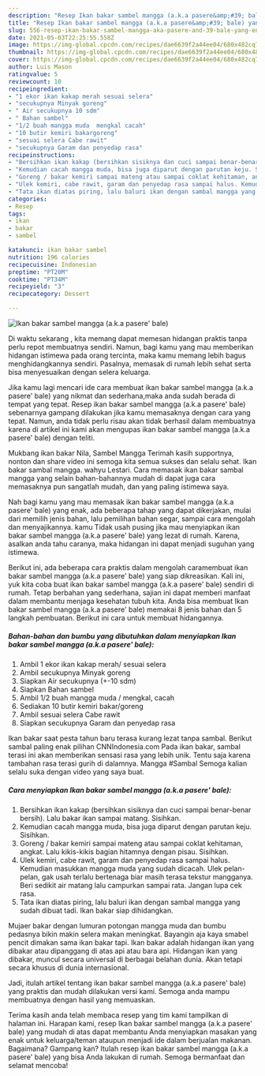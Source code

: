 ```yaml
---
description: "Resep Ikan bakar sambel mangga (a.k.a pasere&amp;#39; bale) yang enak dan Mudah Dibuat"
title: "Resep Ikan bakar sambel mangga (a.k.a pasere&amp;#39; bale) yang enak dan Mudah Dibuat"
slug: 556-resep-ikan-bakar-sambel-mangga-aka-pasere-and-39-bale-yang-enak-dan-mudah-dibuat
date: 2021-05-03T22:25:55.558Z
image: https://img-global.cpcdn.com/recipes/dae6639f2a44ee04/680x482cq70/ikan-bakar-sambel-mangga-aka-pasere-bale-foto-resep-utama.jpg
thumbnail: https://img-global.cpcdn.com/recipes/dae6639f2a44ee04/680x482cq70/ikan-bakar-sambel-mangga-aka-pasere-bale-foto-resep-utama.jpg
cover: https://img-global.cpcdn.com/recipes/dae6639f2a44ee04/680x482cq70/ikan-bakar-sambel-mangga-aka-pasere-bale-foto-resep-utama.jpg
author: Luis Mason
ratingvalue: 5
reviewcount: 10
recipeingredient:
- "1 ekor ikan kakap merah sesuai selera"
- "secukupnya Minyak goreng"
- " Air secukupnya 10 sdm"
- " Bahan sambel"
- "1/2 buah mangga muda  mengkal cacah"
- "10 butir kemiri bakargoreng"
- "sesuai selera Cabe rawit"
- "secukupnya Garam dan penyedap rasa"
recipeinstructions:
- "Bersihkan ikan kakap (bersihkan sisiknya dan cuci sampai benar-benar bersih). Lalu bakar ikan sampai matang. Sisihkan."
- "Kemudian cacah mangga muda, bisa juga diparut dengan parutan keju. Sisihkan."
- "Goreng / bakar kemiri sampai mateng atau sampai coklat kehitaman, angkat. Lalu kikis-kikis bagian hitamnya dengan pisau. Sisihkan."
- "Ulek kemiri, cabe rawit, garam dan penyedap rasa sampai halus. Kemudian masukkan mangga muda yang sudah dicacah. Ulek pelan-pelan, gak usah terlalu bertenaga biar masih terasa tekstur mangganya. Beri sedikit air matang lalu campurkan sampai rata. Jangan lupa cek rasa."
- "Tata ikan diatas piring, lalu baluri ikan dengan sambal mangga yang sudah dibuat tadi. Ikan bakar siap dihidangkan."
categories:
- Resep
tags:
- ikan
- bakar
- sambel

katakunci: ikan bakar sambel 
nutrition: 196 calories
recipecuisine: Indonesian
preptime: "PT20M"
cooktime: "PT34M"
recipeyield: "3"
recipecategory: Dessert

---
```



![Ikan bakar sambel mangga (a.k.a pasere&#39; bale)](https://img-global.cpcdn.com/recipes/dae6639f2a44ee04/680x482cq70/ikan-bakar-sambel-mangga-aka-pasere-bale-foto-resep-utama.jpg)

Di waktu  sekarang , kita memang dapat memesan hidangan praktis tanpa perlu repot membuatnya sendiri. Namun, bagi kamu yang mau memberikan hidangan istimewa pada orang tercinta, maka kamu memang lebih bagus menghidangkannya sendiri. Pasalnya, memasak di rumah lebih sehat serta bisa menyesuaikan dengan selera keluarga.

Jika kamu lagi mencari ide cara membuat ikan bakar sambel mangga (a.k.a pasere&#39; bale) yang nikmat dan sederhana,maka anda sudah berada di tempat yang tepat. Resep ikan bakar sambel mangga (a.k.a pasere&#39; bale)  sebenarnya gampang dilakukan jika kamu memasaknya dengan cara yang tepat. Namun, anda tidak perlu risau akan tidak berhasil dalam membuatnya 
karena di artikel ini kami akan mengupas ikan bakar sambel mangga (a.k.a pasere&#39; bale) dengan teliti.  

Mukbang ikan bakar Nila, Sambel Mangga Terimah kasih supportnya, nonton dan share video ini semoga kita semua sukses dan selalu sehat. Ikan bakar sambal mangga. wahyu Lestari. Cara memasak ikan bakar sambal mangga yang selain bahan-bahannya mudah di dapat juga cara memasaknya pun sangatlah mudah, dan yang paling istimewa saya.

Nah bagi kamu yang mau memasak ikan bakar sambel mangga (a.k.a pasere&#39; bale) yang enak, ada beberapa tahap yang dapat dikerjakan, mulai dari memilih jenis bahan, lalu pemilihan bahan segar, sampai cara mengolah dan menyajikannya. kamu Tidak usah pusing jika mau menyiapkan ikan bakar sambel mangga (a.k.a pasere&#39; bale) yang lezat di rumah. Karena, asalkan anda  tahu caranya, maka hidangan ini dapat menjadi suguhan yang istimewa.

Berikut ini, ada beberapa cara praktis  dalam mengolah caramembuat ikan bakar sambel mangga (a.k.a pasere&#39; bale) yang siap dikreasikan. Kali ini, yuk kita coba buat ikan bakar sambel mangga (a.k.a pasere&#39; bale) sendiri di rumah. Tetap berbahan yang sederhana, sajian ini dapat memberi manfaat dalam membantu menjaga kesehatan tubuh kita. Anda bisa membuat Ikan bakar sambel mangga (a.k.a pasere&#39; bale) memakai 8 jenis bahan dan 5 langkah pembuatan. Berikut ini cara untuk membuat hidangannya.

<!--inarticleads1-->

##### Bahan-bahan dan bumbu yang dibutuhkan dalam menyiapkan Ikan bakar sambel mangga (a.k.a pasere&#39; bale):

1. Ambil 1 ekor ikan kakap merah/ sesuai selera
1. Ambil secukupnya Minyak goreng
1. Siapkan  Air secukupnya (+-10 sdm)
1. Siapkan  Bahan sambel
1. Ambil 1/2 buah mangga muda / mengkal, cacah
1. Sediakan 10 butir kemiri bakar/goreng
1. Ambil sesuai selera Cabe rawit
1. Siapkan secukupnya Garam dan penyedap rasa


Ikan bakar saat pesta tahun baru terasa kurang lezat tanpa sambal. Berikut sambal paling enak pilihan CNNIndonesia.com Pada ikan bakar, sambal terasi ini akan memberikan sensasi rasa yang lebih unik. Tentu saja karena tambahan rasa terasi gurih di dalamnya. Mangga #Sambal Semoga kalian selalu suka dengan video yang saya buat. 

<!--inarticleads2-->

##### Cara menyiapkan Ikan bakar sambel mangga (a.k.a pasere&#39; bale):

1. Bersihkan ikan kakap (bersihkan sisiknya dan cuci sampai benar-benar bersih). Lalu bakar ikan sampai matang. Sisihkan.
1. Kemudian cacah mangga muda, bisa juga diparut dengan parutan keju. Sisihkan.
1. Goreng / bakar kemiri sampai mateng atau sampai coklat kehitaman, angkat. Lalu kikis-kikis bagian hitamnya dengan pisau. Sisihkan.
1. Ulek kemiri, cabe rawit, garam dan penyedap rasa sampai halus. Kemudian masukkan mangga muda yang sudah dicacah. Ulek pelan-pelan, gak usah terlalu bertenaga biar masih terasa tekstur mangganya. Beri sedikit air matang lalu campurkan sampai rata. Jangan lupa cek rasa.
1. Tata ikan diatas piring, lalu baluri ikan dengan sambal mangga yang sudah dibuat tadi. Ikan bakar siap dihidangkan.


Mujaer bakar dengan lumuran potongan mangga muda dan bumbu pedasnya bikin makin selera makan meningkat. Bayangin aja kaya smabel pencit dimakan sama ikan bakar tapi. Ikan bakar adalah hidangan ikan yang dibakar atau dipanggang di atas api atau bara api. Hidangan ikan yang dibakar, muncul secara universal di berbagai belahan dunia. Akan tetapi secara khusus di dunia internasional. 

Jadi, itulah artikel tentang  ikan bakar sambel mangga (a.k.a pasere&#39; bale)  yang praktis dan mudah dilakukan versi kami. Semoga anda mampu membuatnya dengan hasil yang memuaskan. 

Terima kasih anda telah membaca resep yang tim kami tampilkan di halaman ini. Harapan kami, resep  Ikan bakar sambel mangga (a.k.a pasere&#39; bale) yang mudah di atas dapat membantu Anda menyiapkan masakan yang enak untuk keluarga/teman ataupun menjadi ide dalam berjualan makanan. Bagaimana? Gampang kan? Itulah resep ikan bakar sambel mangga (a.k.a pasere&#39; bale) yang bisa Anda lakukan di rumah. Semoga bermanfaat dan selamat mencoba!

